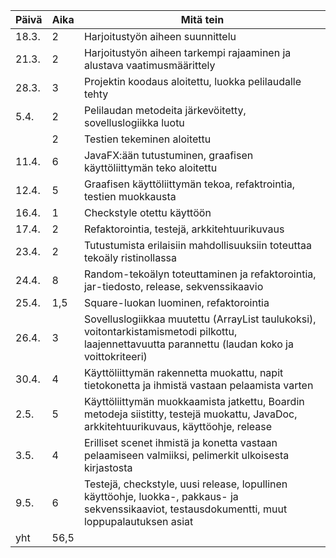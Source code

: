 |Päivä | Aika | Mitä tein
|------|------|----------
|18.3. | 2 | Harjoitustyön aiheen suunnittelu 
|21.3. | 2 | Harjoitustyön aiheen tarkempi rajaaminen ja alustava vaatimusmäärittely
|28.3. | 3 | Projektin koodaus aloitettu, luokka pelilaudalle tehty
|5.4.  | 2 | Pelilaudan metodeita järkevöitetty, sovelluslogiikka luotu
| | 2 | Testien tekeminen aloitettu
|11.4. | 6 | JavaFX:ään tutustuminen, graafisen käyttöliittymän teko aloitettu
|12.4. | 5 | Graafisen käyttöliittymän tekoa, refaktrointia, testien muokkausta
|16.4. | 1 | Checkstyle otettu käyttöön
|17.4. | 2 | Refaktorointia, testejä, arkkitehtuurikuvaus
|23.4. | 2 | Tutustumista erilaisiin mahdollisuuksiin toteuttaa tekoäly ristinollassa
|24.4. | 8 | Random-tekoälyn toteuttaminen ja refaktorointia, jar-tiedosto, release, sekvenssikaavio
|25.4. |1,5| Square-luokan luominen, refaktorointia
|26.4. | 3 | Sovelluslogiikkaa muutettu (ArrayList taulukoksi), voitontarkistamismetodi pilkottu, laajennettavuutta parannettu (laudan koko ja voittokriteeri)
|30.4.| 4 | Käyttöliittymän rakennetta muokattu, napit tietokonetta ja ihmistä vastaan pelaamista varten
|2.5. | 5 | Käyttöliittymän muokkaamista jatkettu, Boardin metodeja siistitty, testejä muokattu, JavaDoc, arkkitehtuurikuvaus, käyttöohje, release
|3.5. | 4 | Erilliset scenet ihmistä ja konetta vastaan pelaamiseen valmiiksi, pelimerkit ulkoisesta kirjastosta
|9.5. | 6 | Testejä, checkstyle, uusi release, lopullinen käyttöohje, luokka-, pakkaus- ja sekvenssikaaviot, testausdokumentti, muut loppupalautuksen asiat
|yht| 56,5 |
